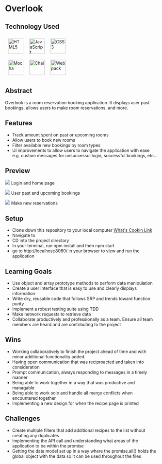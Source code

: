 # Overlook

## Technology Used

<a href="https://en.wikipedia.org/wiki/HTML5" target="_blank"><img style="margin: 10px" src="https://profilinator.rishav.dev/skills-assets/html5-original-wordmark.svg" alt="HTML5" height="50px" /></a><a href="https://www.javascript.com/" target="_blank"><img style="margin: 10px" src="https://profilinator.rishav.dev/skills-assets/javascript-original.svg" alt="JavaScript" height="50px" /></a><a href="https://www.w3schools.com/css/" target="_blank"><img style="margin: 10px" src="https://profilinator.rishav.dev/skills-assets/css3-original-wordmark.svg" alt="CSS3" height="50px" /></a>  
<a href="https://mochajs.org/" target="_blank"><img style="margin: 10px" src="https://profilinator.rishav.dev/skills-assets/mocha.png" alt="Mocha" height="50px" /></a><a href="https://www.chaijs.com/" target="_blank"><img style="margin: 10px" src="https://profilinator.rishav.dev/skills-assets/chai.png" alt="Chai" height="50px" /></a><a href="https://webpack.js.org/" target="_blank"><img style="margin: 10px" src="https://profilinator.rishav.dev/skills-assets/webpack-original.svg" alt="Webpack" height="50px" /></a>

## Abstract
Overlook is a room reservation booking application. It displays user past bookings, allows users to make room reservations, and more.

## Features
- Track amount spent on past or upcoming rooms
- Allow users to book new rooms
- Filter available new bookings by room types
- UI improvements to allow users to navigate the application with ease e.g. custom messages for unsuccessul login, successful bookings, etc...

## Preview
![](https://github.com/loganpaulmatheny/overlook/blob/main/assets/hotel-info.gif)
Login and home page 

![](https://github.com/loganpaulmatheny/overlook/blob/main/assets/user-bookings.gif)
User past and upcoming bookings

![](https://github.com/loganpaulmatheny/overlook/blob/main/assets/reservations.gif)
Make new reservations

## Setup

- Clone down this repository to your local computer [What's Cookin Link](https://github.com/Jnguyen615/whats-cookin)
- Navigate to
- CD into the project directory
- In your terminal, run npm install and then npm start
- go to http://localhost:8080/ in your browser to view and run the application

## Learning Goals

- Use object and array prototype methods to perform data manipulation
- Create a user interface that is easy to use and clearly displays information
- Write dry, reusable code that follows SRP and trends toward function purity
- Implement a robust testing suite using TDD
- Make network requests to retrieve data
- Collaborate productively and professionally as a team. Ensure all team members are heard and are contributing to the project

## Wins

- Working collaboratively to finish the project ahead of time and with minor additional functionality added.
- Having open communication that was reciproacted and taken into consideration
- Prompt communication, always responding to messages in a timely manner
- Being able to work together in a way that was productive and managable
- Being able to work solo and handle all merge conflicts when encountered together
- Implementing a new design for when the recipe page is printed

## Challenges

- Create multiple filters that add additional recipes to the list without creating any duplicates
- Implementing the API call and understanding what areas of the application to be within the promise
- Getting the data model set up in a way where the promise.all() holds the global object with the data so it can be used throughout the files
